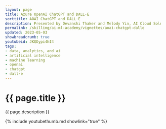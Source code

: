 ```yaml
---
layout: page
title: Azure OpenAI ChatGPT and DALL·E
sorttitle: AOAI ChatGPT and DALL·E
description: Presented by Devanshi Thaker and Melody Yin, AI Cloud Solution Architects @ Microsoft. Azure OpenAI offers many services that help us work with generative AI. In this video, we focus on the technical L100 details that you must know when working with ChatGPT and DALL·E 2. To understand ChatGPT better, we discuss the overall prompt format, demonstrate how to work with the chat playground in the OpenAI studio, and even cover how to use your own data with ChatGPT. DALL·E 2 fundamentals are demonstrated through examples and short visual demonstration. By the end, you will gain a understanding of how to implement the two in your own solutions.
permalink: /skilling/ai-ml-academy/vignettes/aoai-chatgpt-dalle
updated: 2023-05-03
showbreadcrumb: true
youtubeid: JKQDypi4hI4
tags:
- data, analytics, and ai
- artificial intelligence
- machine learning
- openai
- chatgpt
- dall·e
---
```


# {{ page.title }}

{{ page.description }}

{% include youtubethumb.md showlink="true" %}